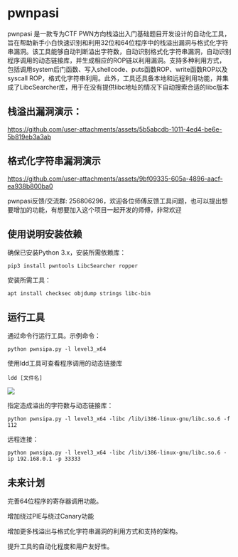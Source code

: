 # pwnpasi
pwnpasi 是一款专为CTF PWN方向栈溢出入门基础题目开发设计的自动化工具，旨在帮助新手小白快速识别和利用32位和64位程序中的栈溢出漏洞与格式化字符串漏洞。该工具能够自动判断溢出字符数，自动识别格式化字符串漏洞，自动识别程序调用的动态链接库，并生成相应的ROP链以利用漏洞。支持多种利用方式，包括调用system后门函数、写入shellcode、puts函数ROP、write函数ROP以及syscall ROP，格式化字符串利用。此外，工具还具备本地和远程利用功能，并集成了LibcSearcher库，用于在没有提供libc地址的情况下自动搜索合适的libc版本



## 栈溢出漏洞演示：

https://github.com/user-attachments/assets/5b5abcdb-1011-4ed4-be6e-5b819eb3a3ab

## 格式化字符串漏洞演示



https://github.com/user-attachments/assets/9bf09335-605a-4896-aacf-ea938b800ba0



pwnpasi反馈/交流群: 256806296，欢迎各位师傅反馈工具问题，也可以提出想要增加的功能，有想要加入这个项目一起开发的师傅，非常欢迎


## 使用说明安装依赖
确保已安装Python 3.x，安装所需依赖库：

```
pip3 install pwntools LibcSearcher ropper
```

安装所需工具：

```
apt install checksec objdump strings libc-bin
```

## 运行工具
通过命令行运行工具。示例命令：

```
python pwnsipa.py -l level3_x64
```

使用ldd工具可查看程序调用的动态链接库

```
ldd [文件名]
```

![](https://cdn.nlark.com/yuque/0/2025/png/27444040/1740375618886-31437dd2-55a3-4063-bc27-96492cc4c109.png)

指定造成溢出的字符数与动态链接库：

```
python pwnsipa.py -l level3_x64 -libc /lib/i386-linux-gnu/libc.so.6 -f 112
```

远程连接：

```
python pwnsipa.py -l level3_x64 -libc /lib/i386-linux-gnu/libc.so.6 -ip 192.168.0.1 -p 33333
```

## 未来计划
完善64位程序的寄存器调用功能。

增加绕过PIE与绕过Canary功能

增加更多栈溢出与格式化字符串漏洞的利用方式和支持的架构。

提升工具的自动化程度和用户友好性。

